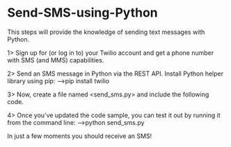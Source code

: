 # Send-SMS-using-Python 
This steps will provide the knowledge of sending text messages with Python.

1> Sign up for (or log in to) your Twilio account and get a phone number with SMS (and MMS) capabilities.

2> Send an SMS message in Python via the REST API.
  Install Python helper library using pip:
  -->pip install twilio
  
3> Now, create a file named <send_sms.py> and include the following code.

4> Once you’ve updated the code sample, you can test it out by running it from the command line:
  -->python send_sms.py
  
  
  In just a few moments you should receive an SMS!
